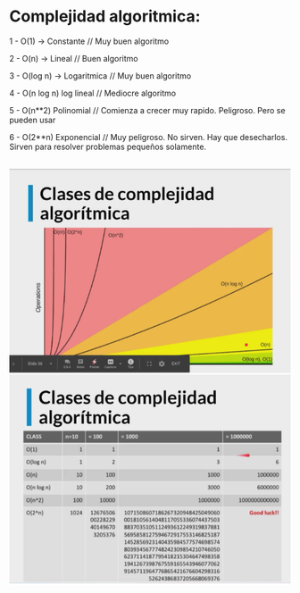 # Complejidad algoritmica: 

1 - O(1) -> Constante // Muy buen algoritmo

2 - O(n) -> Lineal // Buen algoritmo

3 - O(log n) -> Logaritmica // Muy buen algoritmo

4 - O(n log n) log lineal // Mediocre algoritmo

5 - O(n**2) Polinomial // Comienza a crecer muy rapido. Peligroso. Pero se pueden usar

6 - O(2**n) Exponencial // Muy peligroso. No sirven. Hay que desecharlos. Sirven para resolver problemas pequeños solamente. 

<br>

<img src="./complejidad_algoritmica.PNG">

<br>

<img src="./complejidad_algoritmica2.PNG">
